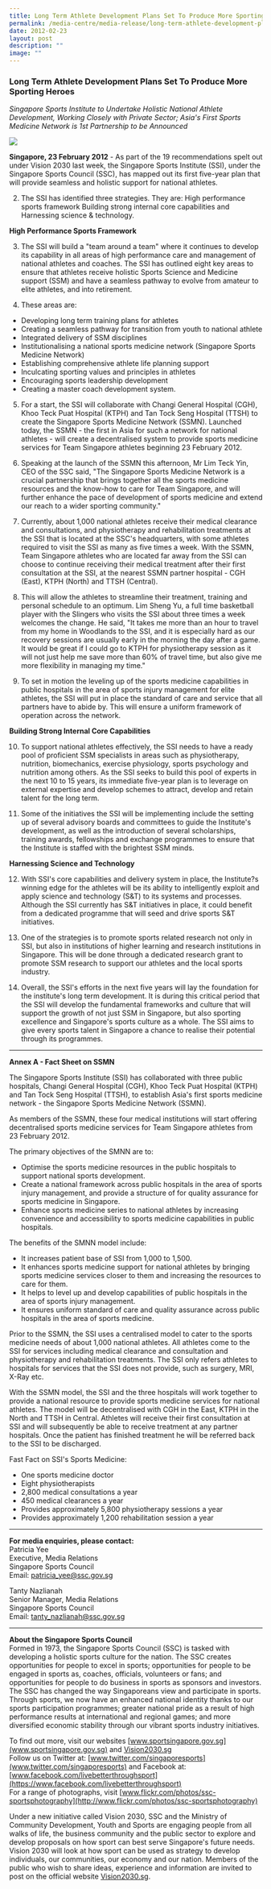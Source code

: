 ```yaml
---
title: Long Term Athlete Development Plans Set To Produce More Sporting Heroes
permalink: /media-centre/media-release/long-term-athlete-development-plans-set-to-produce-more-sporting-heroes/
date: 2012-02-23
layout: post
description: ""
image: ""
---
```

### **Long Term Athlete Development Plans Set To Produce More Sporting Heroes**

_Singapore Sports Institute to Undertake Holistic National Athlete Development, Working Closely with Private Sector; Asia's First Sports Medicine Network is 1st Partnership to be Announced_

![](/images/Media%20Centre/Media%20Release/2012/Feb/LONGTERMATHLETEDEVELOPMENTPLANSSETTOPRODUCEMORESPORTINGHEROESMainPar0028Imagegif.gif)

**Singapore, 23 February 2012** - As part of the 19 recommendations spelt out under Vision 2030 last week, the Singapore Sports Institute (SSI), under the Singapore Sports Council (SSC), has mapped out its first five-year plan that will provide seamless and holistic support for national athletes.

2. The SSI has identified three strategies. They are:
High performance sports framework
Building strong internal core capabilities and
Harnessing science & technology.

**High Performance Sports Framework**

3. The SSI will build a "team around a team" where it continues to develop its capability in all areas of high performance care and management of national athletes and coaches. The SSI has outlined eight key areas to ensure that athletes receive holistic Sports Science and Medicine support (SSM) and have a seamless pathway to evolve from amateur to elite athletes, and into retirement.

4. These areas are:
* Developing long term training plans for athletes
* Creating a seamless pathway for transition from youth to national athlete
* Integrated delivery of SSM disciplines
* Institutionalising a national sports medicine network (Singapore Sports Medicine Network)
* Establishing comprehensive athlete life planning support
* Inculcating sporting values and principles in athletes
* Encouraging sports leadership development
* Creating a master coach development system.

5. For a start, the SSI will collaborate with Changi General Hospital (CGH), Khoo Teck Puat Hospital (KTPH) and Tan Tock Seng Hospital (TTSH) to create the Singapore Sports Medicine Network (SSMN). Launched today, the SSMN - the first in Asia for such a network for national athletes - will create a decentralised system to provide sports medicine services for Team Singapore athletes beginning 23 February 2012.

6. Speaking at the launch of the SSMN this afternoon, Mr Lim Teck Yin, CEO of the SSC said, "The Singapore Sports Medicine Network is a crucial partnership that brings together all the sports medicine resources and the know-how to care for Team Singapore, and will further enhance the pace of development of sports medicine and extend our reach to a wider sporting community."

7. Currently, about 1,000 national athletes receive their medical clearance and consultations, and physiotherapy and rehabilitation treatments at the SSI that is located at the SSC's headquarters, with some athletes required to visit the SSI as many as five times a week. With the SSMN, Team Singapore athletes who are located far away from the SSI can choose to continue receiving their medical treatment after their first consultation at the SSI, at the nearest SSMN partner hospital - CGH (East), KTPH (North) and TTSH (Central).

8. This will allow the athletes to streamline their treatment, training and personal schedule to an optimum. Lim Sheng Yu, a full time basketball player with the Slingers who visits the SSI about three times a week welcomes the change. He said, "It takes me more than an hour to travel from my home in Woodlands to the SSI, and it is especially hard as our recovery sessions are usually early in the morning the day after a game. It would be great if I could go to KTPH for physiotherapy session as it will not just help me save more than 60% of travel time, but also give me more flexibility in managing my time."

9. To set in motion the leveling up of the sports medicine capabilities in public hospitals in the area of sports injury management for elite athletes, the SSI will put in place the standard of care and service that all partners have to abide by. This will ensure a uniform framework of operation across the network.

**Building Strong Internal Core Capabilities**

10. To support national athletes effectively, the SSI needs to have a ready pool of proficient SSM specialists in areas such as physiotherapy, nutrition, biomechanics, exercise physiology, sports psychology and nutrition among others. As the SSI seeks to build this pool of experts in the next 10 to 15 years, its immediate five-year plan is to leverage on external expertise and develop schemes to attract, develop and retain talent for the long term.

11. Some of the initiatives the SSI will be implementing include the setting up of several advisory boards and committees to guide the Institute's development, as well as the introduction of several scholarships, training awards, fellowships and exchange programmes to ensure that the Institute is staffed with the brightest SSM minds.

**Harnessing Science and Technology**

12. With SSI's core capabilities and delivery system in place, the Institute?s winning edge for the athletes will be its ability to intelligently exploit and apply science and technology (S&T) to its systems and processes. Although the SSI currently has S&T initiatives in place, it could benefit from a dedicated programme that will seed and drive sports S&T initiatives.

13. One of the strategies is to promote sports related research not only in SSI, but also in institutions of higher learning and research institutions in Singapore. This will be done through a dedicated research grant to promote SSM research to support our athletes and the local sports industry.

14. Overall, the SSI's efforts in the next five years will lay the foundation for the institute's long term development. It is during this critical period that the SSI will develop the fundamental frameworks and culture that will support the growth of not just SSM in Singapore, but also sporting excellence and Singapore's sports culture as a whole. The SSI aims to give every sports talent in Singapore a chance to realise their potential through its programmes.

---

**Annex A - Fact Sheet on SSMN**

The Singapore Sports Institute (SSI) has collaborated with three public hospitals, Changi General Hospital (CGH), Khoo Teck Puat Hospital (KTPH) and Tan Tock Seng Hospital (TTSH), to establish Asia's first sports medicine network - the Singapore Sports Medicine Network (SSMN).

As members of the SSMN, these four medical institutions will start offering decentralised sports medicine services for Team Singapore athletes from 23 February 2012.

The primary objectives of the SMNN are to:
* Optimise the sports medicine resources in the public hospitals to support national sports development.
* Create a national framework across public hospitals in the area of sports injury management, and provide a structure of for quality assurance for sports medicine in Singapore.
* Enhance sports medicine series to national athletes by increasing convenience and accessibility to sports medicine capabilities in public hospitals.

The benefits of the SMNN model include:
* It increases patient base of SSI from 1,000 to 1,500.
* It enhances sports medicine support for national athletes by bringing sports medicine services closer to them and increasing the resources to care for them.
* It helps to level up and develop capabilities of public hospitals in the area of sports injury management.
* It ensures uniform standard of care and quality assurance across public hospitals in the area of sports medicine.

Prior to the SSMN, the SSI uses a centralised model to cater to the sports medicine needs of about 1,000 national athletes. All athletes come to the SSI for services including medical clearance and consultation and physiotherapy and rehabilitation treatments. The SSI only refers athletes to hospitals for services that the SSI does not provide, such as surgery, MRI, X-Ray etc.

With the SSMN model, the SSI and the three hospitals will work together to provide a national resource to provide sports medicine services for national athletes. The model will be decentralised with CGH in the East, KTPH in the North and TTSH in Central. Athletes will receive their first consultation at SSI and will subsequently be able to receive treatment at any partner hospitals. Once the patient has finished treatment he will be referred back to the SSI to be discharged.

Fast Fact on SSI's Sports Medicine:
* One sports medicine doctor
* Eight physiotherapists
* 2,800 medical consultations a year
* 450 medical clearances a year
* Provides approximately 5,800 physiotherapy sessions a year
* Provides approximately 1,200 rehabilitation session a year

---

**For media enquiries, please contact:**<br>
Patricia Yee<br>
Executive, Media Relations<br>
Singapore Sports Council<br>
Email: patricia_yee@ssc.gov.sg

Tanty Nazlianah<br>
Senior Manager, Media Relations<br>
Singapore Sports Council<br>
Email: tanty_nazlianah@ssc.gov.sg


---

**About the Singapore Sports Council**<br>
Formed in 1973, the Singapore Sports Council (SSC) is tasked with developing a holistic sports culture for the nation. The SSC creates opportunities for people to excel in sports; opportunities for people to be engaged in sports as, coaches, officials, volunteers or fans; and opportunities for people to do business in sports as sponsors and investors. The SSC has changed the way Singaporeans view and participate in sports. Through sports, we now have an enhanced national identity thanks to our sports participation programmes; greater national pride as a result of high performance results at international and regional games; and more diversified economic stability through our vibrant sports industry initiatives.

To find out more, visit our websites [www.sportsingapore.gov.sg](www.sportsingapore.gov.sg)  and [Vision2030.sg](/about-us/vision-2030/)<br>
Follow us on Twitter at: [www.twitter.com/singaporesports](www.twitter.com/singaporesports) and Facebook at: [www.facebook.com/livebetterthroughsport](https://www.facebook.com/livebetterthroughsport)<br>
For a range of photographs, visit [www.flickr.com/photos/ssc-sportsphotography](http://www.flickr.com/photos/ssc-sportsphotography)

Under a new initiative called Vision 2030, SSC and the Ministry of Community Development, Youth and Sports are engaging people from all walks of life, the business community and the public sector to explore and develop proposals on how sport can best serve Singapore's future needs. Vision 2030 will look at how sport can be used as strategy to develop individuals, our communities, our economy and our nation. Members of the public who wish to share ideas, experience and information are invited to post on the official website [Vision2030.sg](/about-us/vision-2030/).